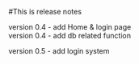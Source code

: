 #This is release notes

version 0.4 - add Home & login page <br>
version 0.4 - add db related function

version 0.5 - add login system
